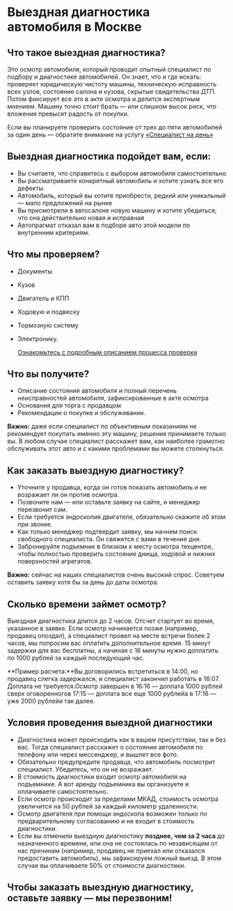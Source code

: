 # Выездная диагностика автомобиля в Москве

## Что такое выездная диагностика?

Это осмотр автомобиля, который проводит опытный специалист по подбору и диагностике автомобилей. Он знает, что и где искать: проверяет юридическую чистоту машины, техническую исправность всех узлов, состояние салона и кузова, скрытые свидетельства ДТП. Потом фиксирует все это в акте осмотра и делится экспертным мнением. Машину точно стоит брать — или слишком высок риск, что вложения превысят радость от покупки.

Если вы планируете проверить состояние от трех до пяти автомобилей за один день — обратите внимание на услугу [«Специалист на день»](https://autopragmat.ru/spetsialist-na-den/)

## Выездная диагностика подойдет вам, если:

- Вы считаете, что справитесь с выбором автомобиля самостоятельно
- Вы рассматриваете конкретный автомобиль и хотите узнать все его дефекты
- Автомобиль, который вы хотите приобрести, редкий или уникальный — мало предложений на рынке
- Вы присмотрели в автосалоне новую машину и хотите убедиться, что она действительно новая и исправная
- Автопрагмат отказал вам в подборе авто этой модели по внутренним критериям.
    
## Что мы проверяем?
    
- Документы
- Кузов
- Двигатель и КПП
- Ходовую и подвеску
- Тормозную систему
- Электронику.
    
    [Ознакомьтесь с подробным описанием процесса проверки](https://autopragmat.ru/process/)
    
## Что вы получите?
    
- Описание состояния автомобиля и полный перечень неисправностей автомобиля, зафиксированные в акте осмотра
- Основания для торга с продавцом
- Рекомендации о покупке и обслуживании.

**Важно:** даже если специалист по объективным показаниям не рекомендует покупать именно эту машину, решение принимаете только вы. В любом случае специалист расскажет вам, как наиболее грамотно обслуживать этот авто и с какими проблемами вы можете столкнуться.

## Как заказать выездную диагностику?

- Уточните у продавца, когда он готов показать автомобиль и не возражает ли он против осмотра.
- Позвоните нам — или оставьте заявку на сайте, и менеджер перезвонит сам.
- Если требуется эндоскопия двигателя, обязательно скажите об этом при звонке.
- Как только менеджер подтвердит заявку, мы начнем поиск свободного специалиста. Он свяжется с вами в течение дня.
- Забронируйте подъемник в близком к месту осмотра техцентре, чтобы полностью проверить состояние днища, ходовой и нижних поверхностей агрегатов.

**Важно:** сейчас на наших специалистов очень высокий спрос. Советуем оставить заявку хотя бы за день до даты осмотра.

## Сколько времени займет осмотр?

Выездная диагностика длится до 2 часов. Отсчет стартует во время, указанное в заявке. Если осмотр начинается позже (например, продавец опоздал), а специалист провел на месте встречи более 2 часов, мы попросим вас оплатить дополнительное время. 15 минут задержки для вас бесплатны, а начиная с 16 минуты нужно доплатить по 1000 рублей за каждый последующий час.

**Пример расчета:**Вы договорились встретиться в 14:00, но продавец слегка задержался, и специалист закончил работать в 16:07. Доплата не требуется.Осмотр завершен в 16:16 — доплата 1000 рублей сверх оговоренногов 17:15 — доплата все еще 1000 рублейа в 17:16 — уже 2000 рублейи так далее.

## Условия проведения выездной диагностики

- Диагностика может происходить как в вашем присутствии, так и без вас. Тогда специалист расскажет о состоянии автомобиля по телефону или через мессенджер, и вышлет все фото.
- Обязательно предупредите продавца, что автомобиль посмотрит специалист. Убедитесь, что он не возражает.
- В стоимость диагностики входит осмотр автомобиля на подъемнике. А вот аренду подъемника вы организуете и оплачиваете самостоятельно.
- Если осмотр происходит за пределами МКАД, стоимость осмотра увеличится на 50 рублей за каждый километр удаленности.
- Осмотр двигателя при помощи эндоскопа возможен только по предварительному согласованию и не входит в стоимость диагностики.
- Если вы отменили выездную диагностику **позднее, чем за 2 часа** до назначенного времени, или она не состоялась по независящим от нас причинам (например, продавец не приехал или отказался предоставить автомобиль), мы зафиксируем ложный выезд. В этом случае вы оплачиваете 50% от стоимости диагностики.
    
## Чтобы заказать выездную диагностику, оставьте заявку — мы перезвоним!